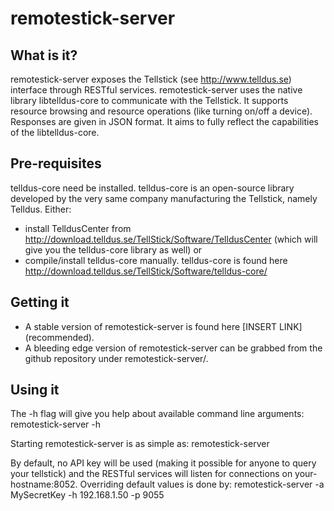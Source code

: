 # remotestick-server

## What is it?
remotestick-server exposes the Tellstick (see http://www.telldus.se) interface through RESTful services. remotestick-server uses the native library libtelldus-core to communicate with the Tellstick. It supports resource browsing and resource operations (like turning on/off a device). Responses are given in JSON format. It aims to fully reflect the capabilities of the libtelldus-core.

## Pre-requisites
telldus-core need be installed. telldus-core is an open-source library developed by the very same company manufacturing the Tellstick, namely Telldus.
Either:
 * install TelldusCenter from http://download.telldus.se/TellStick/Software/TelldusCenter (which will give you the telldus-core library as well) or 
 * compile/install telldus-core manually. telldus-core is found here http://download.telldus.se/TellStick/Software/telldus-core/

## Getting it

 * A stable version of remotestick-server is found here [INSERT LINK] (recommended).
 * A bleeding edge version of remotestick-server can be grabbed from the github repository under remotestick-server/.

## Using it
The -h flag will give you help about available command line arguments:
    remotestick-server -h

Starting remotestick-server is as simple as:
    remotestick-server

By default, no API key will be used (making it possible for anyone to query your tellstick) and the RESTful services will listen for connections on your-hostname:8052.
Overriding default values is done by:
    remotestick-server -a MySecretKey -h 192.168.1.50 -p 9055
